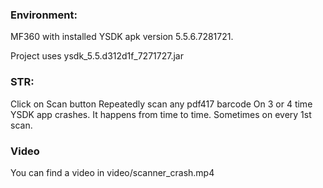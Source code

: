
### Environment:
MF360 with installed YSDK apk version 5.5.6.7281721.

Project uses ysdk_5.5.d312d1f_7271727.jar

### STR:
Click on Scan button
Repeatedly scan any pdf417 barcode
On 3 or 4 time YSDK app crashes. It happens from time to time. Sometimes on every 1st scan.

### Video
You can find a video in video/scanner_crash.mp4
